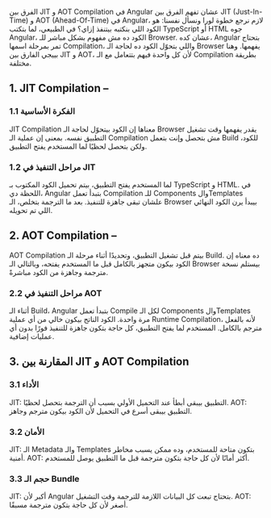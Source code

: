 الفرق بين JIT و AOT Compilation في Angular 
عشان تفهم الفرق بين JIT (Just-In-Time) و AOT (Ahead-Of-Time) في Angular، لازم نرجع خطوة لورا ونسأل نفسنا: هو الكود اللي بنكتبه بيتنفذ إزاي؟
في الطبيعي، لما بتكتب TypeScript أو HTML جوه Angular، الكود ده مش مفهوم بشكل مباشر للـ Browser. عشان كده، Angular بتحتاج تمر بمرحلة اسمها Compilation، واللي بتحوّل الكود ده لحاجة الـ Browser يفهمها. وهنا بييجي الفارق بين JIT و AOT، لأن كل واحدة فيهم بتتعامل مع الـ Compilation بطريقة مختلفة.
##   1. JIT Compilation – 
###         1.1 الفكرة الأساسية
JIT Compilation معناها إن الكود بيتحوّل لحاجة الـ Browser يقدر يفهمها وقت تشغيل التطبيق نفسه. بمعنى إن عملية الـ Compilation مش بتحصل وإنت بتعمل Build للكود، ولكن بتحصل لحظيًا لما المستخدم يفتح التطبيق.
###         1.2 مراحل التنفيذ في JIT
لما المستخدم يفتح التطبيق، بيتم تحميل الكود المكتوب بـ TypeScript و HTML.
في اللحظة دي، Angular بتبدأ تعمل Compilation للـ Components والTemplates علشان تبقى جاهزة للتنفيذ.
بعد ما الترجمة بتخلص، الـ Browser بيبدأ يرن الكود النهائي اللي تم تحويله.
##   2. AOT Compilation –
AOT Compilation بيتم قبل تشغيل التطبيق، وتحديدًا أثناء مرحلة الـ Build. ده معناه إن الكود بيكون متجهز بالكامل قبل ما المستخدم يفتحه، وبالتالي الـ Browser بيستلم نسخة مترجمة وجاهزة من الكود مباشرةً.
###         2.2 مراحل التنفيذ في AOT
أثناء الـ Build، Angular بتبدأ تعمل Compile لكل الـ Components والTemplates مرة واحدة.
الكود الناتج بيكون خالي من أي عملية Runtime Compilation، لأنه بالفعل مترجم بالكامل.
المستخدم لما يفتح التطبيق، كل حاجة بتكون جاهزة للتنفيذ فورًا بدون أي عمليات إضافية.
##   3. المقارنة بين JIT و AOT Compilation
###         3.1 الأداء
JIT: التطبيق بيبقى أبطأ عند التحميل الأولي بسبب أن الترجمة بتحصل لحظيًا.
AOT: التطبيق بيبقى أسرع في التحميل لأن الكود بيكون مترجم وجاهز.
###         3.2 الأمان
JIT: الـ Metadata والـ Templates بتكون متاحة للمستخدم، وده ممكن يسبب مخاطر أمنية.
AOT: أكثر أمانًا لأن كل حاجة بتكون مترجمة قبل ما التطبيق يوصل للمستخدم.
###         3.3 حجم الـ Bundle
JIT: أكبر لأن Angular بتحتاج تبعت كل البيانات اللازمة للترجمة وقت التشغيل.
AOT: أصغر لأن كل حاجة بتكون مترجمة مسبقًا.